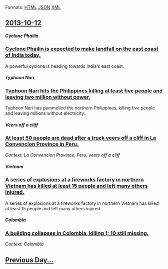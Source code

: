 
Formats: [HTML](2013/10/12/index.html)  [JSON](2013/10/12/index.json)  [XML](2013/10/12/index.xml)  

## [2013-10-12](/news/2013/10/12/index.md)

##### Cyclone Phailin
### [Cyclone Phailin is expected to make landfall on the east coast of India today. ](/news/2013/10/12/cyclone-phailin-is-expected-to-make-landfall-on-the-east-coast-of-india-today.md)
A powerful cyclone is heading towards India&#039;s east coast.

##### Typhoon Nari
### [Typhoon Nari hits the Philippines killing at least five people and leaving two million without power. ](/news/2013/10/12/typhoon-nari-hits-the-philippines-killing-at-least-five-people-and-leaving-two-million-without-power.md)
Typhoon Nari has pummelled the northern Philippines, killing five people and leaving millions without electricity.

##### Veers off a cliff
### [At least 50 people are dead after a truck veers off a cliff in La Convencion Province in Peru. ](/news/2013/10/12/at-least-50-people-are-dead-after-a-truck-veers-off-a-cliff-in-la-convencion-province-in-peru.md)
_Context: La Convencion Province, Peru, veers off a cliff_

##### Vietnam
### [A series of explosions at a fireworks factory in northern Vietnam has killed at least 15 people and left many others injured.](/news/2013/10/12/a-series-of-explosions-at-a-fireworks-factory-in-northern-vietnam-has-killed-at-least-15-people-and-left-many-others-injured.md)
A series of explosions at a fireworks factory in northern Vietnam has killed at least 15 people and left many others injured.

##### Colombia
### [A building collapses in Colombia, killing 1; 10 still missing. ](/news/2013/10/12/a-building-collapses-in-colombia-killing-1-10-still-missing.md)
_Context: Colombia_

## [Previous Day...](/news/2013/10/11/index.md)

